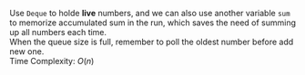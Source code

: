 Use `Deque` to holde **live** numbers, and we can also use another variable `sum` to memorize accumulated sum in the run, which saves the need of summing up all numbers each time.  
When the queue size is full, remember to poll the oldest number before add new one.  
Time Complexity: <span class="inlinecode">$O(n)$</span>